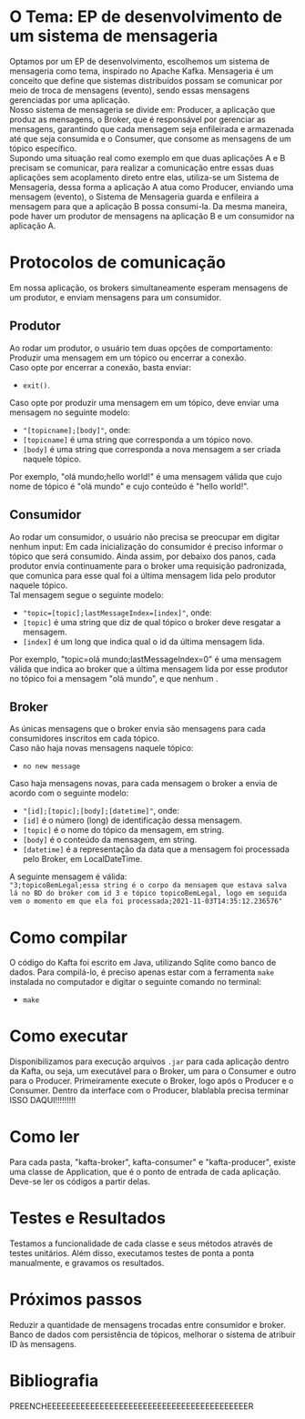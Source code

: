 # O Tema: EP de desenvolvimento de um sistema de mensageria
Optamos por um EP de desenvolvimento, escolhemos um sistema de mensageria como tema, inspirado no Apache Kafka. Mensageria é um conceito que define que sistemas distribuídos possam se comunicar por meio de troca de mensagens (evento), sendo essas mensagens gerenciadas por uma aplicação.  
Nosso sistema de mensageria se divide em: Producer, a aplicação que produz as mensagens, o Broker, que é responsável por gerenciar as mensagens, garantindo que cada mensagem seja enfileirada e armazenada até que seja consumida e o Consumer, que consome as mensagens de um tópico específico.  
Supondo uma situação real como exemplo em que duas aplicações A e B precisam se comunicar, para realizar a comunicação entre essas duas aplicações sem acoplamento direto entre elas, utiliza-se um Sistema de Mensageria, dessa forma a aplicação A atua como Producer, enviando uma mensagem (evento), o Sistema de Mensageria guarda e enfileira a mensagem para que a aplicação B possa consumi-la. Da mesma maneira, pode haver um produtor de mensagens na aplicação B e um consumidor na aplicação A.

# Protocolos de comunicação

Em nossa aplicação, os brokers simultaneamente esperam mensagens de um produtor, e enviam mensagens para um consumidor.

## Produtor
Ao rodar um produtor, o usuário tem duas opções de comportamento: Produzir uma mensagem em um tópico ou encerrar a conexão.  
Caso opte por encerrar a conexão, basta enviar:
- `exit()`.  
  
Caso opte por produzir uma mensagem em um tópico, deve enviar uma mensagem no seguinte modelo:  
- `"[topicname];[body]"`, onde: 
- `[topicname]` é uma string que corresponda a um tópico novo.  
- `[body]` é uma string que corresponda a nova mensagem a ser criada naquele tópico.  

Por exemplo, "olá mundo;hello world!" é uma mensagem válida que cujo nome de tópico é "olá mundo" e cujo conteúdo é "hello world!". 

## Consumidor 
Ao rodar um consumidor, o usuário não precisa se preocupar em digitar nenhum input: Em cada inicialização do consumidor é preciso informar o tópico que será consumido. Ainda assim, por debaixo dos panos, cada produtor envia continuamente para o broker uma requisição padronizada, que comunica para esse qual foi a última mensagem lida pelo produtor naquele tópico.  
Tal mensagem segue o seguinte modelo: 
- `"topic=[topic];lastMessageIndex=[index]"`, onde:  
- `[topic]` é uma string que diz de qual tópico o broker deve resgatar a mensagem.  
- `[index]` é um long que indica qual o id da última mensagem lida.  
  
Por exemplo, "topic=olá mundo;lastMessageIndex=0" é uma mensagem válida que indica ao broker que a última mensagem lida por esse produtor no tópico foi a mensagem "olá mundo", e que nenhum .


## Broker
As únicas mensagens que o broker envia são mensagens para cada consumidores inscritos em cada tópico.  
Caso não haja novas mensagens naquele tópico:  
- `no new message`  

Caso haja mensagens novas, para cada mensagem o broker a envia de acordo com o seguinte modelo:
- `"[id];[topic];[body];[datetime]"`, onde:
- `[id]` é o número (long) de identificação dessa mensagem.
- `[topic]` é o nome do tópico da mensagem, em string.
- `[body]` é o conteúdo da mensagem, em string.
- `[datetime]` é a representação da data que a mensagem foi processada pelo Broker, em LocalDateTime.  

A seguinte mensagem é válida:  
`"3;topicoBemLegal;essa string é o corpo da mensagem que estava salva lá no BD do broker com id 3 e tópico topicoBemLegal, logo em seguida vem o momento em que ela foi processada;2021-11-03T14:35:12.236576"`

# Como compilar
O código do Kafta foi escrito em Java, utilizando Sqlite como banco de dados. Para compilá-lo, é preciso apenas estar com a ferramenta `make` instalada no computador e digitar o seguinte comando no terminal:  
- `make`  

# Como executar
Disponibilizamos para execução arquivos `.jar` para cada aplicação dentro da Kafta, ou seja, um executável para o Broker, um para o Consumer e outro para o Producer. Primeiramente execute o Broker, logo após o Producer e o Consumer. Dentro da interface com o Producer, blablabla precisa terminar ISSO DAQUI!!!!!!!!!

# Como ler

Para cada pasta, "kafta-broker", kafta-consumer" e "kafta-producer", existe uma classe de Application, que é o ponto de entrada de cada aplicação. Deve-se ler os códigos a partir delas.

# Testes e Resultados

Testamos a funcionalidade de cada classe e seus métodos através de testes unitários. Além disso, executamos testes de ponta a ponta manualmente, e gravamos os resultados.

# Próximos passos
Reduzir a quantidade de mensagens trocadas entre consumidor e broker. 
Banco de dados com persistência de tópicos, melhorar o sistema de atribuir ID às mensagens.

# Bibliografia
PREENCHEEEEEEEEEEEEEEEEEEEEEEEEEEEEEEEEEEEEEEEEEER